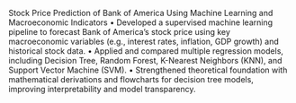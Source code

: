 Stock Price Prediction of Bank of America Using Machine Learning and Macroeconomic Indicators
• Developed a supervised machine learning pipeline to forecast Bank of America’s stock
price using key macroeconomic variables (e.g., interest rates, inflation, GDP growth) and
historical stock data.
• Applied and compared multiple regression models, including Decision Tree, Random
Forest, K-Nearest Neighbors (KNN), and Support Vector Machine (SVM).
• Strengthened theoretical foundation with mathematical derivations and flowcharts for
decision tree models, improving interpretability and model transparency.
